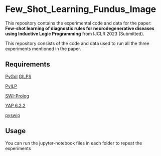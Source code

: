 # Few_Shot_Learning_Fundus_Image
This repository contains the experimental code and data for the paper: **Few-shot learning of diagnostic rules for neurodegenerative diseases using Inductive Logic Programming** from IJCLR 2023 (Submitted). 

This repository consists of the code and data used to run all the three experiments mentioned in the paper.

## Requirements

[PyGol](https://github.com/danyvarghese/PyGol)
[GILPS](https://github.com/JoseCSantos/GILPS)

[PyILP](https://pypi.org/project/PyILP/)

[SWI-Prolog](https://www.swi-prolog.org)

[YAP 6.2.2](https://www.dcc.fc.up.pt/~vsc/yap/)

[pyswip](https://pypi.org/project/pyswip/)

## Usage

You can run the jupyter-notebook files in each folder to repeat the experiments
